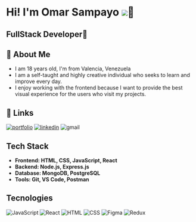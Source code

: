 
<h1>Hi! I'm Omar Sampayo <img src="https://raw.githubusercontent.com/iampavangandhi/iampavangandhi/master/gifs/Hi.gif">👋</h1>
<h2>FullStack Developer🔨</h2>






## 🚀 About Me


- I am 18 years old, I'm from Valencia, Venezuela
- I am a self-taught and highly creative individual who seeks to learn and improve every day.
- I enjoy working with the frontend because I want to provide the best visual experience for the users who visit my projects.

## 🔗 Links
[![portfolio](https://img.shields.io/badge/my_portfolio-000?style=for-the-badge&logo=ko-fi&logoColor=white)](https://katherineoelsner.com/)
[![linkedin](https://img.shields.io/badge/linkedin-0A66C2?style=for-the-badge&logo=linkedin&logoColor=white)](https://www.linkedin.com/in/Omarx32)
![gmail](https://img.shields.io/badge/gmail-rmarin.0812@gmail.com-0A66C2?style=for-the-badge&logo=gmail)


## Tech Stack

- **Frontend: HTML, CSS, JavaScript, React**
- **Backend: Node.js, Express.js**
- **Database: MongoDB, PostgreSQL**
- **Tools: Git, VS Code, Postman**

## Tecnologies
 ![JavaScript](https://img.shields.io/badge/-JavaScript-333333?style=flat&logo=javascript)
 ![React](https://img.shields.io/badge/-React-333333?style=flat&logo=react)
 ![HTML](https://img.shields.io/badge/-HTML5-333333?style=flat&logo=HTML5&logoColor=1572B6)
 ![CSS](https://img.shields.io/badge/-CSS-333333?style=flat&logo=CSS3&logoColor=CE689F)
 ![Figma](https://img.shields.io/badge/-Figma-333333?style=flat&logo=figma)
 ![Redux](https://img.shields.io/badge/-Redux-333333?style=flat&logo=redux)
      

<!---
Omarx32/Omarx32 is a ✨ special ✨ repository because its `README.md` (this file) appears on your GitHub profile.
You can click the Preview link to take a look at your changes.
--->
